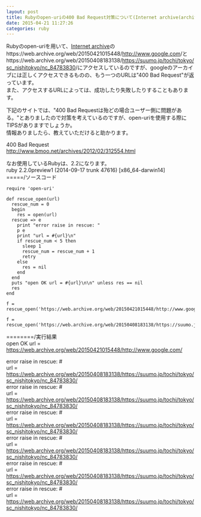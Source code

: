 ```yaml
---
layout: post
title: Rubyのopen-uriの400 Bad Request対策について(Internet archive(archive.org)へのアクセスについて)
date: 2015-04-21 11:27:26
categories: ruby
---
```

<!-- {% raw %} -->
<p>Rubyのopen-uriを用いて、<a href="https://web.archive.org/" rel="nofollow">Internet archive</a>のhttps://web.archive.org/web/20150421015448/<a href="http://www.google.com" rel="nofollow">http://www.google.com</a>/とhttps://web.archive.org/web/20150408183138/<a href="https://suumo.jp/tochi/tokyo/sc_nishitokyo/nc_84783830" rel="nofollow">https://suumo.jp/tochi/tokyo/sc_nishitokyo/nc_84783830</a>/にアクセスしているのですが、googleのアーカイブには正しくアクセスできるものの、もう一つのURLは"400 Bad Request"が返っています。<br>
また、アクセスするURLによっては、成功したり失敗したりすることもあります。</p>

<p>下記のサイトでは、"400 Bad Requestは殆どの場合ユーザー側に問題がある。"とありましたので対策を考えているのですが、open-uriを使用する際にTIPSがありますでしょうか。<br>
情報ありましたら、教えていただけると助かります。</p>

<p>400 Bad Request<br>
<a href="http://www.bmoo.net/archives/2012/02/312554.html" rel="nofollow">http://www.bmoo.net/archives/2012/02/312554.html</a></p>

<p>なお使用しているRubyは、2.2になります。<br>
ruby 2.2.0preview1 (2014-09-17 trunk 47616) [x86_64-darwin14]<br>
=====/ソースコード</p>

<pre><code>require 'open-uri'

def rescue_open(url)
  rescue_num = 0
  begin
    res = open(url)
  rescue =&gt; e
    print "error raise in rescue: "
    p e
    print "url = #{url}\n"
    if rescue_num &lt; 5 then
      sleep 1
      rescue_num = rescue_num + 1
      retry
    else
      res = nil
    end
  end
  puts "open OK url = #{url}\n\n" unless res == nil
  res
end

f = rescue_open('https://web.archive.org/web/20150421015448/http://www.google.com/')

f = rescue_open('https://web.archive.org/web/20150408183138/https://suumo.jp/tochi/tokyo/sc_nishitokyo/nc_84783830/')
</code></pre>

<p>========/実行結果<br>
open OK url = <a href="https://web.archive.org/web/20150421015448/http://www.google.com/" rel="nofollow">https://web.archive.org/web/20150421015448/http://www.google.com/</a></p>

<p>error raise in rescue: #<br>
url = <a href="https://web.archive.org/web/20150408183138/https://suumo.jp/tochi/tokyo/sc_nishitokyo/nc_84783830/" rel="nofollow">https://web.archive.org/web/20150408183138/https://suumo.jp/tochi/tokyo/sc_nishitokyo/nc_84783830/</a><br>
error raise in rescue: #<br>
url = <a href="https://web.archive.org/web/20150408183138/https://suumo.jp/tochi/tokyo/sc_nishitokyo/nc_84783830/" rel="nofollow">https://web.archive.org/web/20150408183138/https://suumo.jp/tochi/tokyo/sc_nishitokyo/nc_84783830/</a><br>
error raise in rescue: #<br>
url = <a href="https://web.archive.org/web/20150408183138/https://suumo.jp/tochi/tokyo/sc_nishitokyo/nc_84783830/" rel="nofollow">https://web.archive.org/web/20150408183138/https://suumo.jp/tochi/tokyo/sc_nishitokyo/nc_84783830/</a><br>
error raise in rescue: #<br>
url = <a href="https://web.archive.org/web/20150408183138/https://suumo.jp/tochi/tokyo/sc_nishitokyo/nc_84783830/" rel="nofollow">https://web.archive.org/web/20150408183138/https://suumo.jp/tochi/tokyo/sc_nishitokyo/nc_84783830/</a><br>
error raise in rescue: #<br>
url = <a href="https://web.archive.org/web/20150408183138/https://suumo.jp/tochi/tokyo/sc_nishitokyo/nc_84783830/" rel="nofollow">https://web.archive.org/web/20150408183138/https://suumo.jp/tochi/tokyo/sc_nishitokyo/nc_84783830/</a><br>
error raise in rescue: #<br>
url = <a href="https://web.archive.org/web/20150408183138/https://suumo.jp/tochi/tokyo/sc_nishitokyo/nc_84783830/" rel="nofollow">https://web.archive.org/web/20150408183138/https://suumo.jp/tochi/tokyo/sc_nishitokyo/nc_84783830/</a></p>
<!-- {% endraw %} -->
